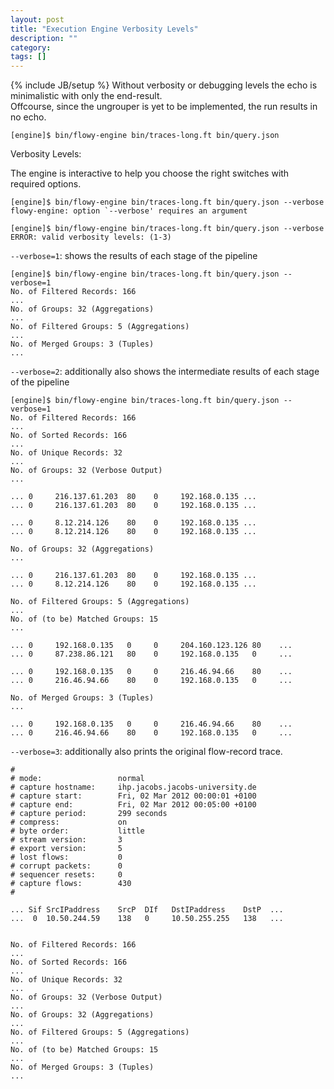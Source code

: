 ```yaml
---
layout: post
title: "Execution Engine Verbosity Levels"
description: ""
category: 
tags: []
---
```

{% include JB/setup %}
Without verbosity or debugging levels the echo is minimalistic with only the end-result.  
Offcourse, since the ungrouper is yet to be implemented, the run results in no echo.

	[engine]$ bin/flowy-engine bin/traces-long.ft bin/query.json
	
Verbosity Levels:	

The engine is interactive to help you choose the right switches with required options.

	[engine]$ bin/flowy-engine bin/traces-long.ft bin/query.json --verbose
	flowy-engine: option `--verbose' requires an argument

	[engine]$ bin/flowy-engine bin/traces-long.ft bin/query.json --verbose
	ERROR: valid verbosity levels: (1-3)
	
`--verbose=1`:  shows the results of each stage of the pipeline

	[engine]$ bin/flowy-engine bin/traces-long.ft bin/query.json --verbose=1
	No. of Filtered Records: 166
	...
	No. of Groups: 32 (Aggregations)
	...
	No. of Filtered Groups: 5 (Aggregations)
	...
	No. of Merged Groups: 3 (Tuples)
	...
	
`--verbose=2`: additionally also shows the intermediate results of each stage of the pipeline

	[engine]$ bin/flowy-engine bin/traces-long.ft bin/query.json --verbose=1
	No. of Filtered Records: 166
	...
	No. of Sorted Records: 166
	...
	No. of Unique Records: 32
	...
	No. of Groups: 32 (Verbose Output)
	...
	
	... 0     216.137.61.203  80    0     192.168.0.135 ... 
	... 0     216.137.61.203  80    0     192.168.0.135 ... 
	
	... 0     8.12.214.126    80    0     192.168.0.135 ...
	... 0     8.12.214.126    80    0     192.168.0.135 ...
	
	No. of Groups: 32 (Aggregations)
	...
	
	... 0     216.137.61.203  80    0     192.168.0.135 ... 
	... 0     8.12.214.126    80    0     192.168.0.135 ...
	
	No. of Filtered Groups: 5 (Aggregations)
	...
	No. of (to be) Matched Groups: 15 
	...
	
	... 0     192.168.0.135   0     0     204.160.123.126 80    ...
	... 0     87.238.86.121   80    0     192.168.0.135   0     ...
	
	... 0     192.168.0.135   0     0     216.46.94.66    80    ... 
	... 0     216.46.94.66    80    0     192.168.0.135   0     ... 	
	
	No. of Merged Groups: 3 (Tuples)
	...
	
	... 0     192.168.0.135   0     0     216.46.94.66    80    ... 
	... 0     216.46.94.66    80    0     192.168.0.135   0     ... 	
	
`--verbose=3`: additionally also prints the original flow-record trace.

	#
	# mode:                 normal
	# capture hostname:     ihp.jacobs.jacobs-university.de
	# capture start:        Fri, 02 Mar 2012 00:00:01 +0100
	# capture end:          Fri, 02 Mar 2012 00:05:00 +0100
	# capture period:       299 seconds
	# compress:             on
	# byte order:           little
	# stream version:       3
	# export version:       5
	# lost flows:           0
	# corrupt packets:      0
	# sequencer resets:     0
	# capture flows:        430
	#
	
	... Sif SrcIPaddress    SrcP  DIf   DstIPaddress    DstP  ... 
	...  0  10.50.244.59    138   0     10.50.255.255   138   ... 
	
	
	No. of Filtered Records: 166
	...
	No. of Sorted Records: 166
	...
	No. of Unique Records: 32
	...
	No. of Groups: 32 (Verbose Output)
	...
	No. of Groups: 32 (Aggregations)
	...
	No. of Filtered Groups: 5 (Aggregations)
	...
	No. of (to be) Matched Groups: 15 
	...
	No. of Merged Groups: 3 (Tuples)
	...
